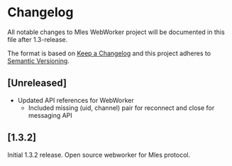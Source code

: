 # Changelog
All notable changes to Mles WebWorker project will be documented in this file after 1.3-release.

The format is based on [Keep a Changelog](http://keepachangelog.com/en/1.0.0/)
and this project adheres to [Semantic Versioning](http://semver.org/spec/v2.0.0.html).

## [Unreleased]

 * Updated API references for WebWorker
   - Included missing (uid, channel) pair for reconnect and close for messaging API

## [1.3.2]

Initial 1.3.2 release. Open source webworker for Mles protocol.
